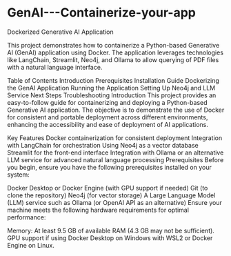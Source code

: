 # GenAI---Containerize-your-app

Dockerized Generative AI Application

This project demonstrates how to containerize a Python-based Generative AI (GenAI) application using Docker. The application leverages technologies like LangChain, Streamlit, Neo4j, and Ollama to allow querying of PDF files with a natural language interface.

Table of Contents
Introduction
Prerequisites
Installation Guide
Dockerizing the GenAI Application
Running the Application
Setting Up Neo4j and LLM Service
Next Steps
Troubleshooting
Introduction
This project provides an easy-to-follow guide for containerizing and deploying a Python-based Generative AI application. The objective is to demonstrate the use of Docker for consistent and portable deployment across different environments, enhancing the accessibility and ease of deployment of AI applications.

Key Features
Docker containerization for consistent deployment
Integration with LangChain for orchestration
Using Neo4j as a vector database
Streamlit for the front-end interface
Integration with Ollama or an alternative LLM service for advanced natural language processing
Prerequisites
Before you begin, ensure you have the following prerequisites installed on your system:

Docker Desktop or Docker Engine (with GPU support if needed)
Git (to clone the repository)
Neo4j (for vector storage)
A Large Language Model (LLM) service such as Ollama (or OpenAI API as an alternative)
Ensure your machine meets the following hardware requirements for optimal performance:

Memory: At least 9.5 GB of available RAM (4.3 GB may not be sufficient).
GPU support if using Docker Desktop on Windows with WSL2 or Docker Engine on Linux.
